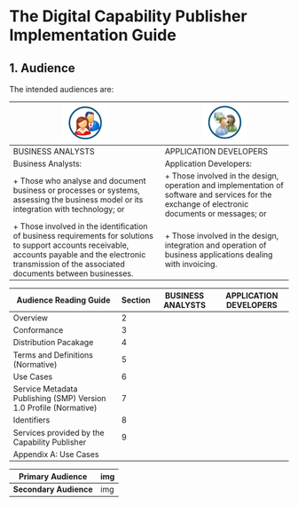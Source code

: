 # The Digital Capability Publisher Implementation Guide

## 1. Audience
The intended audiences are:

|![BusinessAnalyst-Logo](/images/Businessanalyst.png)| ![ApplicationDeveloper-Logo](/images/Applicationdeveloper.png )|
|---|---|
|BUSINESS ANALYSTS | APPLICATION DEVELOPERS|
| Business Analysts: | Application Developers: |
| + Those who analyse and document business or processes or systems, assessing the business model or its integration with technology; or | + Those involved in the design, operation and implementation of software and services for the exchange of electronic documents or messages; or |
| + Those involved in the identification of business requirements for solutions to support accounts receivable, accounts payable and the electronic transmission of the associated documents between businesses. | + Those involved in the design, integration and operation of business applications dealing with invoicing. |

Audience Reading Guide | Section | BUSINESS ANALYSTS| APPLICATION DEVELOPERS
---|---|---|---
Overview | 2 | | 
Conformance | 3 | | 
Distribution Pacakage | 4 | | 
Terms and Definitions (Normative) | 5 | | 
Use Cases | 6 | | 
Service Metadata Publishing (SMP) Version 1.0 Profile (Normative) | 7 | | 
Identifiers | 8 | | 
Services provided by the Capability Publisher | 9 | | 
Appendix A: Use Cases |  | | 
 	 
Primary Audience | img 
---|---
**Secondary Audience** | img


